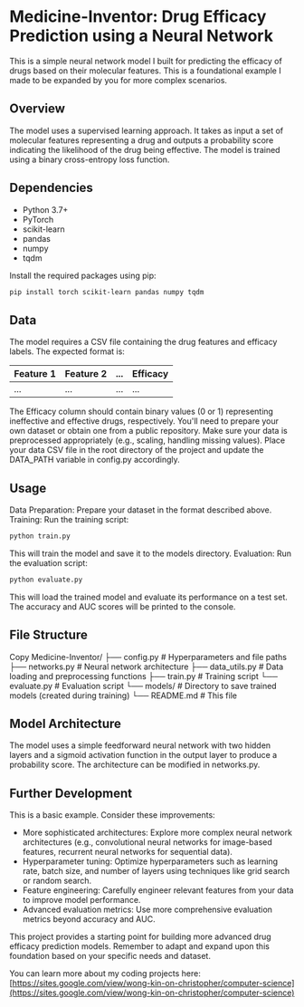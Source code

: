 # Medicine-Inventor: Drug Efficacy Prediction using a Neural Network

This is a simple neural network model I built for predicting the efficacy of drugs based on their molecular features.  This is a foundational example I made to be expanded by you for more complex scenarios.

## Overview

The model uses a supervised learning approach.  It takes as input a set of molecular features representing a drug and outputs a probability score indicating the likelihood of the drug being effective.  The model is trained using a binary cross-entropy loss function.

## Dependencies

* Python 3.7+
* PyTorch
* scikit-learn
* pandas
* numpy
* tqdm

Install the required packages using pip:

```bash
pip install torch scikit-learn pandas numpy tqdm
```

## Data
The model requires a CSV file containing the drug features and efficacy labels. The expected format is:

Feature 1 | Feature 2 | ... | Efficacy
--- | --- | --- | ---
... | ... | ... | ...

The Efficacy column should contain binary values (0 or 1) representing ineffective and effective drugs, respectively. You'll need to prepare your own dataset or obtain one from a public repository. Make sure your data is preprocessed appropriately (e.g., scaling, handling missing values).
Place your data CSV file in the root directory of the project and update the DATA_PATH variable in config.py accordingly.

## Usage
Data Preparation: Prepare your dataset in the format described above.
Training: Run the training script:

```bash
python train.py
```

This will train the model and save it to the models directory.
Evaluation: Run the evaluation script:

```bash
python evaluate.py
```

This will load the trained model and evaluate its performance on a test set. The accuracy and AUC scores will be printed to the console.

## File Structure

Copy
Medicine-Inventor/
├── config.py          # Hyperparameters and file paths
├── networks.py        # Neural network architecture
├── data_utils.py      # Data loading and preprocessing functions
├── train.py           # Training script
└── evaluate.py        # Evaluation script
└── models/            # Directory to save trained models (created during training)
└── README.md          # This file

## Model Architecture
The model uses a simple feedforward neural network with two hidden layers and a sigmoid activation function in the output layer to produce a probability score. The architecture can be modified in networks.py.

## Further Development
This is a basic example. Consider these improvements:

- More sophisticated architectures: Explore more complex neural network architectures (e.g., convolutional neural networks for image-based features, recurrent neural networks for sequential data).
- Hyperparameter tuning: Optimize hyperparameters such as learning rate, batch size, and number of layers using techniques like grid search or random search.
- Feature engineering: Carefully engineer relevant features from your data to improve model performance.
- Advanced evaluation metrics: Use more comprehensive evaluation metrics beyond accuracy and AUC.

This project provides a starting point for building more advanced drug efficacy prediction models. Remember to adapt and expand upon this foundation based on your specific needs and dataset.

You can learn more about my coding projects here: [https://sites.google.com/view/wong-kin-on-christopher/computer-science](https://sites.google.com/view/wong-kin-on-christopher/computer-science)

